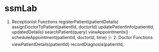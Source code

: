 # ssmLab
1. Receptionist Functions registerPatient(patientDetails)  assignDoctorToPatient(patientId, doctorId)  updatePatientInfo(patientId, updatedDetails)  searchPatient(query)  viewAppointments()  scheduleAppointment(patientId, doctorId, time)  🩺 2. Doctor Functions viewPatientDetails(patientId)  recordDiagnosis(patientId, 
